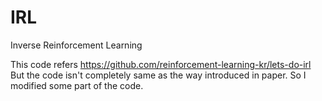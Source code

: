 # IRL
Inverse Reinforcement Learning

This code refers https://github.com/reinforcement-learning-kr/lets-do-irl
But the code isn't completely same as the way introduced in paper. 
So I modified some part of the code.